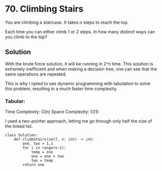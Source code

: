 # 70. Climbing Stairs

You are climbing a staircase. It takes n steps to reach the top.

Each time you can either climb 1 or 2 steps. In how many distinct ways can you climb to the top?

## Solution

With the brute force solution, it will be running in 2^n time.
This solution is extremely inefficient and when making a decision tree, one can see that the same operations are repeated.

This is why I opted to use dynamic programming with tabulation to solve this problem, resulting in a much faster time complexity.
### Tabular: 
Time Complexity: O(n)
Space Complexity: O(1)


I used a two-pointer approach, letting me go through only half the size of the linked list.
```
class Solution:
    def climbStairs(self, n: int) -> int:
        one, two = 1,1
        for i in range(n-1):
            temp = one
            one = one + two
            two = temp
        return one
```
